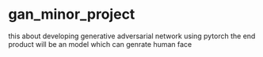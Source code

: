 # gan_minor_project
this about developing generative adversarial network using pytorch
the end product will be an model which can genrate human face
